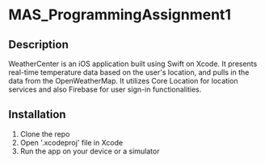 # MAS_ProgrammingAssignment1

## Description
WeatherCenter is an iOS application built using Swift on Xcode. It presents real-time temperature data based on the user's location, and pulls in the data from the OpenWeatherMap. It utilizes Core Location for location services and also Firebase for user sign-in functionalities.

## Installation
1. Clone the repo
2. Open '.xcodeproj' file in Xcode
3. Run the app on your device or a simulator
